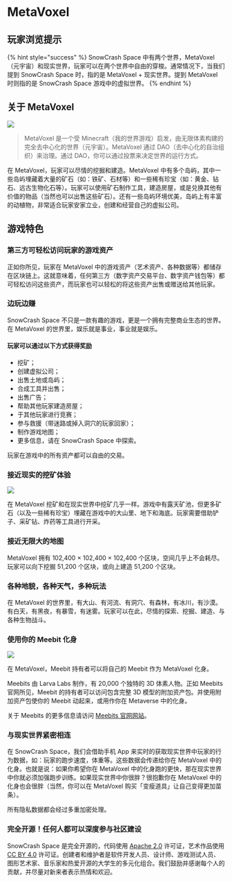 # MetaVoxel

## 玩家浏览提示

{% hint style="success" %}
SnowCrash Space 中有两个世界，MetaVoxel（元宇宙）和现实世界，玩家可以在两个世界中自由的穿梭。通常情况下，当我们提到 SnowCrash Space 时，指的是 MetaVoxel + 现实世界。提到 MetaVoxel 时则指的是 SnowCrash Space 游戏中的虚拟世界。
{% endhint %}

## 关于 MetaVoxel

![](https://img.snowcrash.finance/site/docs-snowcrash-finance/MetaVoxel-PAA.014.jpeg)

> MetaVoxel 是一个受 Minecraft（我的世界游戏）启发，由无限体素构建的完全去中心化的世界（元宇宙）。MetaVoxel 通过 DAO（去中心化的自治组织）来治理。通过 DAO，你可以通过投票来决定世界的运行方式。

在 MetaVoxel，玩家可以尽情的挖掘和建造。MetaVoxel 中有多个岛屿，其中一些岛屿埋藏着大量的矿石（如：铁矿、石材等）和一些稀有珍宝（如：黄金、钻石、远古生物化石等）。玩家可以使用矿石制作工具，建造房屋，或是兑换其他有价值的物品（当然也可以出售这些矿石）。还有一些岛屿环境优美，岛屿上有丰富的动植物，非常适合玩家安家立业，创建和经营自己的虚拟公司。

## 游戏特色

### 第三方可轻松访问玩家的游戏资产

正如你所见，玩家在 MetaVoxel 中的游戏资产（艺术资产、各种数据等）都储存在区块链上。这就意味着，任何第三方（数字资产交易平台、数字资产钱包等）都可轻松访问这些资产，而玩家也可以轻松的将这些资产出售或赠送给其他玩家。

### 边玩边赚

SnowCrash Space 不只是一款有趣的游戏，更是一个拥有完整商业生态的世界。在 MetaVoxel 的世界里，娱乐就是事业，事业就是娱乐。

#### 玩家可以通过以下方式获得奖励

* 挖矿；
* 创建虚拟公司；
* 出售土地或岛屿；
* 合成工具并出售；
* 出售广告；
* 帮助其他玩家建造房屋；
* 于其他玩家进行竞赛；
* 参与救援（带迷路或掉入洞穴的玩家回家）；
* 制作游戏地图；
* 更多信息，请在 SnowCrash Space 中探索。

玩家在游戏中的所有资产都可以自由的交易。

### 接近现实的挖矿体验

![](https://img.snowcrash.finance/site/docs-snowcrash-finance/MetaVoxel-PAA.001.jpeg)

在 MetaVoxel 挖矿和在现实世界中挖矿几乎一样。游戏中有露天矿池，但更多矿石（以及一些稀有珍宝）埋藏在游戏中的大山里、地下和海底。玩家需要借助铲子、采矿钻、炸药等工具进行开采。

### 接近无限大的地图

MetaVoxel 拥有 102,400 × 102,400 × 102,400 个区块，空间几乎上不会耗尽。玩家可以向下挖掘 51,200 个区块，或向上建造 51,200 个区块。

### 各种地貌，各种天气，多种玩法

在 MetaVoxel 的世界里，有大山、有河流、有洞穴、有森林，有冰川，有沙漠。有白天，有黑夜，有暴雪，有迷雾。玩家可以在此，尽情的探索、挖掘、建造、与各种生物战斗。

### 使用你的 Meebit 化身

![](https://img.snowcrash.finance/site/docs-snowcrash-finance/Space.003.jpg)

在 MetaVoxel，Meebit 持有者可以将自己的 Meebit 作为 MetaVoxel 化身。

Meebits 由 Larva Labs 制作，有 20,000 个独特的 3D 体素人物。正如 Meebits 官网所见，Meebit 的持有者可以访问包含完整 3D 模型的附加资产包。并使用附加资产包使你的 Meebit 动起来，或用作你在 Metaverse 中的化身。

关于 Meebits 的更多信息请访问 [Meebits 官网网站](https://meebits.larvalabs.com/)。

### 与现实世界紧密相连

在 SnowCrash Space，我们会借助手机 App 来实时的获取现实世界中玩家的行为数据，如：玩家的跑步速度，体重等。这些数据会传递给你在 MetaVoxel 中的化身。也就是说：如果你希望你在 MetaVoxel 中的化身跑的更快，那在现实世界中你就必须加强跑步训练。如果现实世界中你很胖？很抱歉你在 MetaVoxel 中的化身也会很胖（当然，你可以在 MetaVoxel 购买「变瘦道具」让自己变得更加苗条）。

所有隐私数据都会经过多重加密处理。

### 完全开源！任何人都可以深度参与社区建设

SnowCrash Space 是完全开源的，代码使用 [Apache 2.0](https://www.apache.org/licenses/LICENSE-2.0.html) 许可证，艺术作品使用 [CC BY 4.0](https://creativecommons.org/licenses/by/4.0/) 许可证。创建者和维护者是软件开发人员、设计师、游戏测试人员、图形艺术家、音乐家和热爱开源的大学生的多元化组合。我们鼓励并感谢每个人的贡献，并尽量对新来者表示热情和欢迎。